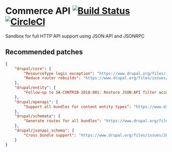 # Commerce API [![Build Status](https://travis-ci.com/mglaman/commerce_api.svg?branch=master)](https://travis-ci.com/mglaman/commerce_api) [![CircleCI](https://circleci.com/gh/mglaman/commerce_api/tree/master.svg?style=svg)](https://circleci.com/gh/mglaman/commerce_api/tree/master)
Sandbox for full HTTP API support using JSON:API and JSONRPC

## Recommended patches

```json
{
    "drupal/core": {
        "ResourceType logic exception": "https://www.drupal.org/files/issues/2019-10-25/2996114-48.patch",
        "Reduce router rebuilds": "https://www.drupal.org/files/issues/2019-10-08/core-no-rebuild-router-during-installation-3086307-12.patch"
    },
    "drupal/entity": {
        "Follow-up to SA-CONTRIB-2018-081: Restore JSON:API filter access": "https://www.drupal.org/files/issues/2019-05-22/entity-jsonapi-16.patch"
    },
    "drupal/openapi": {
        "Support all bundles for content entity types": "https://www.drupal.org/files/issues/2019-10-30/3091299-2.patch"
    },
    "drupal/schemata": {
        "Generate routes for all bundles": "https://www.drupal.org/files/issues/2019-10-30/3084914-13.patch"
    },
    "drupal/jsonapi_schema": {
        "Cross bundle support": "https://www.drupal.org/files/issues/2019-10-31/3091633-3.patch"
    }
}
```
